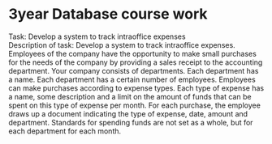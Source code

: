 # 3year Database course work
Task: Develop a system to track intraoffice expenses  
Description of task: Develop a system to track intraoffice expenses.
Employees of the company have the opportunity to make small purchases for the needs of the company by providing a sales receipt to the accounting department. 
Your company consists of departments. Each department has a name. Each department has a certain number of employees. Employees can make purchases according to expense types. 
Each type of expense has a name, some description and a limit on the amount of funds that can be spent on this type of expense per month. 
For each purchase, the employee draws up a document indicating the type of expense, date, amount and department. 
Standards for spending funds are not set as a whole, but for each department for each month.
